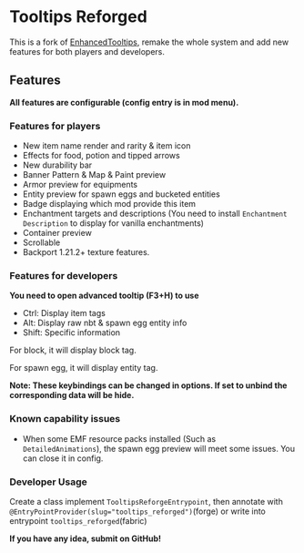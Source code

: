 # Tooltips Reforged

This is a fork of [EnhancedTooltips](https://modrinth.com/mod/enhancedtooltips), remake the whole system and add new
features for both players and developers.

## Features

**All features are configurable (config entry is in mod menu).**

### Features for players

- New item name render and rarity & item icon
- Effects for food, potion and tipped arrows
- New durability bar
- Banner Pattern & Map & Paint preview
- Armor preview for equipments
- Entity preview for spawn eggs and bucketed entities
- Badge displaying which mod provide this item
- Enchantment targets and descriptions (You need to install `Enchantment Description` to display for vanilla
  enchantments)
- Container preview
- Scrollable
- Backport 1.21.2+ texture features.

### Features for developers

**You need to open advanced tooltip (F3+H) to use**

- Ctrl: Display item tags
- Alt: Display raw nbt & spawn egg entity info
- Shift: Specific information

For block, it will display block tag.

For spawn egg, it will display entity tag.

**Note: These keybindings can be changed in options. If set to unbind the corresponding data will be hide.**

### Known capability issues

- When some EMF resource packs installed (Such as `DetailedAnimations`), the spawn egg preview will meet some issues.
  You can close it in config.

### Developer Usage

Create a class implement `TooltipsReforgeEntrypoint`, then annotate with
`@EntryPointProvider(slug="tooltips_reforged")`(forge) or write into entrypoint `tooltips_reforged`(fabric)

**If you have any idea, submit on GitHub!**